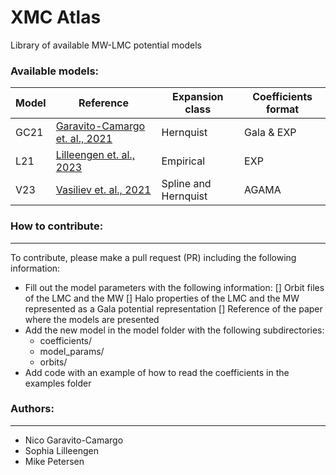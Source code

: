 # XMC Atlas

Library of available MW-LMC potential models

### Available models:

| Model | Reference |  Expansion class | Coefficients format | 
--------| ----------|------------------| --------------------|
| GC21 |  [Garavito-Camargo et. al., 2021](https://ui.adsabs.harvard.edu/abs/2021ApJ...919..109G/abstract)  | Hernquist | Gala & EXP |
| L21  |  [Lilleengen et. al., 2023](https://ui.adsabs.harvard.edu/abs/2023MNRAS.518..774L/abstract)   | Empirical | EXP |
| V23  |  [Vasiliev et. al., 2021](https://ui.adsabs.harvard.edu/abs/2021MNRAS.501.2279V/abstract)  | Spline and Hernquist | AGAMA |  




### How to contribute:
----------------------- 
To contribute, please make a pull request (PR) including the following information:

- Fill out the model parameters with the following information:
  [] Orbit files of the LMC and the MW
  [] Halo properties of the LMC and the MW represented as a Gala potential representation
  [] Reference of the paper where the models are presented
- Add the new model in the model folder with the following subdirectories:
  - coefficients/
  - model_params/
  - orbits/
- Add code with an example of how to read the coefficients in the examples folder


### Authors:
-------------

- Nico Garavito-Camargo
- Sophia Lilleengen
- Mike Petersen
